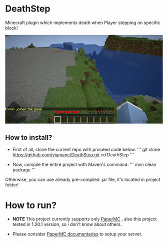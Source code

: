 # DeathStep
 Minecraft plugin which implements death when Player stepping on specific block!


![Introducing](git.gif)

## How to install?

- First of all, clone the current repo with proceed code below.
'''
git clone https://github.com/viamane/DeathStep.git
cd DeathStep
'''

- Now, compile the entire project with Maven's command:
'''
mvn clean package
'''

Otherwise, you can use already pre-compiled .jar file, it's located in project folder!


# How to run?

- **NOTE** This project currently supports only [PaperMC](https://papermc.io/) , also this project tested in 1.20.1 version, so i don't know about others.

- Please consider [PaperMC documentaries](https://docs.papermc.io/paper) to setup your server.